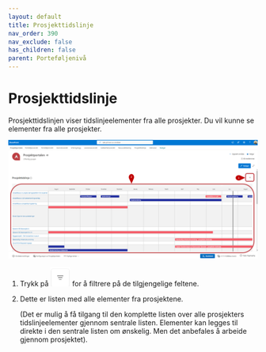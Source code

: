 ```yaml
---
layout: default
title: Prosjekttidslinje
nav_order: 390
nav_exclude: false
has_children: false
parent: Porteføljenivå
---
```


# Prosjekttidslinje

Prosjekttidslinjen viser tidslinjeelementer fra alle prosjekter. Du vil kunne se elementer fra alle prosjekter.

![](./media/3.9-Prosjekttidslinje.png)


1. Trykk på ![](./media/FiltrerKnapp.png) for å filtrere på de tilgjengelige feltene.

2. Dette er listen med alle elementer fra prosjektene.

   (Det er mulig å få tilgang til den komplette listen over alle prosjekters tidslinjeelementer gjennom sentrale listen. Elementer kan legges til direkte i den sentrale listen om ønskelig. Men det anbefales å arbeide gjennom prosjektet).
